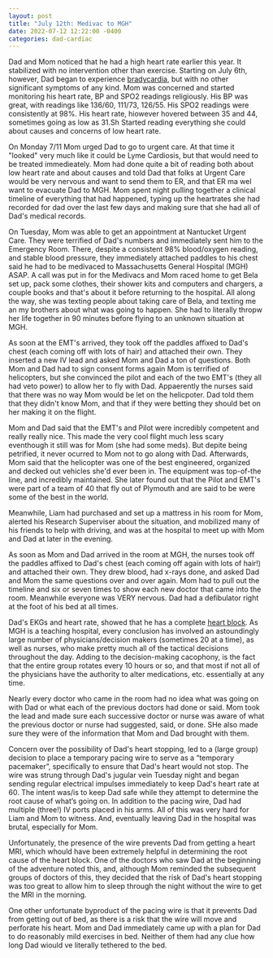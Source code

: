 ```yaml
--- 
layout: post 
title: "July 12th: Medivac to MGH" 
date: 2022-07-12 12:22:00 -0400 
categories: dad-cardiac 
---
```


Dad and Mom noticed that he had a high heart rate earlier this year. It stabilized with no intervention other than exercise. Starting on July 6th, however, Dad began to experience [bradycardia](https://www.heart.org/en/health-topics/arrhythmia/about-arrhythmia/bradycardia--slow-heart-rate#:~:text=Bradycardia%20is%20a%20heart%20rate,But%20there%20are%20exceptions), but with no other significant symptoms of any kind. Mom was concerned and started monitoring his heart rate, BP and SPO2 readings religiously. His BP was great, with readings like 136/60, 111/73, 126/55. His SPO2 readings were consistently at 98%. His heart rate, hiowever hovered between 35 and 44, sometimes going as low as 31.Sh Started reading everything she could about causes and concerns of low heart rate.

On Monday 7/11 Mom urged Dad to go to urgent care. At that time it "looked" very much like it could be Lyme Cardiosis, but that would need to be treated immedieately. Mom had done quite a bit of reading both about low heart rate and about causes and told Dad that folks at Urgent Care would be very nervous and want to send them to ER, and that ER ma wel want to evacuate Dad to MGH. Mom spent night pulling together a clinical timeline of everything that had happened, typing up the heartrates she had recorded for dad over the last few days and making sure that she had all of Dad's medical records.

On Tuesday, Mom was able to get an appointment at Nantucket Urgent Care. They were terrified of Dad's numbers and immediately sent him to the Emergency Room. There, despite a consistent 98% blood/oxygen reading, and stable blood pressure, they immediately attached paddles to his chest said he had to be medivaced to Massachusetts General Hospital (MGH) ASAP. A call was put in for the Medivacs and Mom raced home to get Bela set up, pack some clothes, their shower kits and computers and chargers, a couple books and that's about it before returning to the hospital. All along the way, she was texting people about taking care of Bela, and texting me an my brothers about what was going to happen. She had to literally thropw her life together in 90 minutes before flying to an unknown situation at MGH. 

As soon at the EMT's arrived, they took off the paddles affixed to Dad's chest (each coming off with lots of hair) and attached their own. They inserted a new IV lead and asked Mom and Dad a ton of questions. Both Mom and Dad had to sign consent forms again Mom is terrified of helicopters, but she convinced the pilot and each of the two EMT's (they all had veto power) to allow her to fly with Dad. Appaerently the nurses said that there was no way Mom would be let on the helicpoter. Dad told them that they didn't know Mom, and that if they were betting they should bet on her making it on the flight. 

Mom and Dad said that the EMT's and Pilot were incredibly competent and really really nice. This made the very cool flight much less scary eventhough it still was for Mom (she had some meds). But depite being petrified, it never ocurred to Mom not to go along with Dad. Afterwards, Mom said that the helicopter was one of the best engineered, organized and decked out vehicles she'd ever been in. The equipment was top-of-the line, and incredibly maintained. She later found out that the Pilot and EMT's were part of a team of 40 that fly out of Plymouth and are said to be were some of the best in the world. 

Meanwhile, Liam had purchased and set up a mattress in his room for Mom, alerted his Research Superviser about the situation, and mobilized many of his friends to help with driving, and was at the hospital to meet up with Mom and Dad at later in the evening.

As soon as Mom and Dad arrived in the room at MGH, the nurses took off the paddles affixed to Dad's chest (each coming off again with lots of hair!) and attached their own. They drew blood, had x-rays done, and asked Dad and Mom the same questions over and over again. Mom had to pull out the timeline and six or seven times to show each new doctor that came into the room. Meanwhile everyone was VERY nervous. Dad had a defibulator right at the foot of his bed at all times.

Dad's EKGs and heart rate, showed that he has a complete [heart block](https://www.nhs.uk/conditions/heart-block/#:~:text=Heart%20block%20is%20a%20condition,control%20how%20your%20heart%20beats). As MGH is a teaching hospital, every conclusion has involved an astoundingly large number of physicians/decision makers (sometimes 20 at a time), as well as nurses, who make pretty much all of the tactical decisions throughout the day. Adding to the decision-making cacophony, is the fact that the entire group rotates every 10 hours or so, and that most if not all of the physicians have the authority to alter medications, etc. essentially at any time.

Nearly every doctor who came in the room had no idea what was going on with Dad or what each of the previous doctors had done or said. Mom took the lead and made sure each successive doctor or nurse was aware of what the previous doctor or nurse had suggested, said, or done. SHe also made sure they were of the information that Mom and Dad brought with them.

Concern over the possibility of Dad's heart stopping, led to a (large group) decision to place a temporary pacing wire to serve as a “temporary pacemaker”, specifically to ensure that Dad's heart would not stop. The wire was strung through Dad's jugular vein Tuesday night and began sending regular electrical impulses immediately to keep Dad's heart rate at 60. The intent was/is to keep Dad safe while they attempt to determine the root cause of what’s going on. In addition to the pacing wire, Dad had multiple (three!) IV ports placed in his arms. All of this was very hard for Liam and Mom to witness. And, eventually leaving Dad in the hospital was brutal, especially for Mom.

Unfortunately, the presence of the wire prevents Dad from getting a heart MRI, which whould have been extremely helpful in determining the root cause of the heart block. One of the doctors who saw Dad at the beginning of the adventure noted this, and, although Mom reminded the subsequent groups of doctors of this, they decided that the risk of Dad's heart stopping was too great to allow him to sleep through the night without the wire to get the MRI in the morning.

One other unfortunate byproduct of the pacing wire is that it prevents Dad from getting out of bed, as there is a risk that the wire will move and perforate his heart. Mom and Dad immediately came up with a plan for Dad to do reasonably mild exercises in bed. Neither of them had any clue how long Dad wiould ve literally tethered to the bed.
